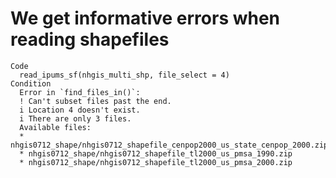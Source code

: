 # We get informative errors when reading shapefiles

    Code
      read_ipums_sf(nhgis_multi_shp, file_select = 4)
    Condition
      Error in `find_files_in()`:
      ! Can't subset files past the end.
      i Location 4 doesn't exist.
      i There are only 3 files.
      Available files:
      * nhgis0712_shape/nhgis0712_shapefile_cenpop2000_us_state_cenpop_2000.zip
      * nhgis0712_shape/nhgis0712_shapefile_tl2000_us_pmsa_1990.zip
      * nhgis0712_shape/nhgis0712_shapefile_tl2000_us_pmsa_2000.zip

